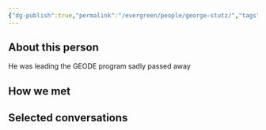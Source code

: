 ```yaml
---
{"dg-publish":true,"permalink":"/evergreen/people/george-stutz/","tags":["people"]}
---
```


## About this person
He was leading the GEODE program
sadly passed away

## How we met


## Selected conversations
